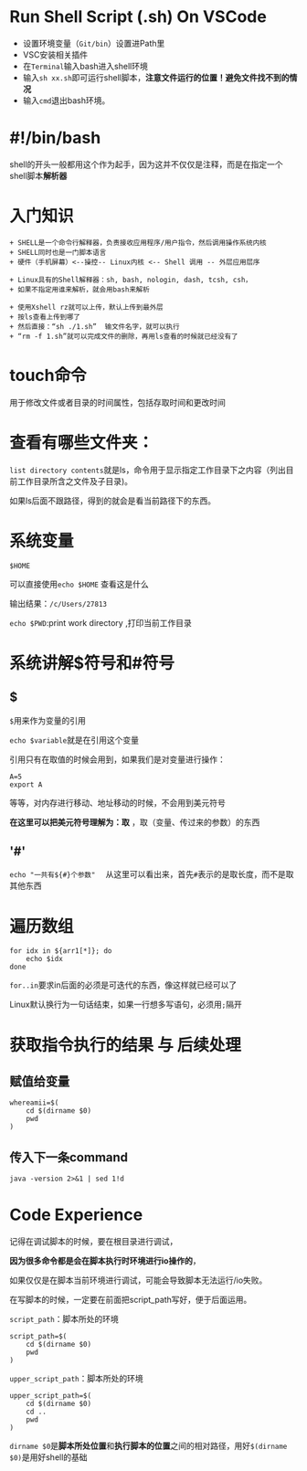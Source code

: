 # Run Shell Script (.sh) On VSCode
+ 设置环境变量（`Git/bin`）设置进Path里
+ VSC安装相关插件
+ 在`Terminal`输入bash进入shell环境
+ 输入`sh xx.sh`即可运行shell脚本，**注意文件运行的位置！避免文件找不到的情况**
+ 输入`cmd`退出bash环境。

# #!/bin/bash
shell的开头一般都用这个作为起手，因为这并不仅仅是注释，而是在指定一个shell脚本**解析器**

# 入门知识

    + SHELL是一个命令行解释器，负责接收应用程序/用户指令，然后调用操作系统内核
    + SHELL同时也是一门脚本语言
    + 硬件（手机屏幕）<--操控-- Linux内核 <-- Shell 调用 -- 外层应用层序

    + Linux具有的Shell解释器：sh, bash, nologin, dash, tcsh, csh，
    + 如果不指定用谁来解析，就会用bash来解析

    + 使用Xshell rz就可以上传，默认上传到最外层
    + 按ls查看上传到哪了
    + 然后直接：“sh ./1.sh”  输文件名字，就可以执行
    + “rm -f 1.sh”就可以完成文件的删除，再用ls查看的时候就已经没有了

# touch命令
用于修改文件或者目录的时间属性，包括存取时间和更改时间

# 查看有哪些文件夹：
`list directory contents`就是ls，命令用于显示指定工作目录下之内容（列出目前工作目录所含之文件及子目录)。

如果ls后面不跟路径，得到的就会是看当前路径下的东西。

# 系统变量
`$HOME`

可以直接使用`echo $HOME` 查看这是什么

输出结果：`/c/Users/27813`

`echo $PWD`:print work directory ,打印当前工作目录

# 系统讲解$符号和#符号
## $
`$`用来作为变量的引用

`echo $variable`就是在引用这个变量

引用只有在取值的时候会用到，如果我们是对变量进行操作：

```
A=5
export A
```
等等，对内存进行移动、地址移动的时候，不会用到美元符号

**在这里可以把美元符号理解为：取** ，取（变量、传过来的参数）的东西

## '#'
`echo "一共有${#}个参数"  `
从这里可以看出来，首先`#`表示的是取长度，而不是取其他东西

# 遍历数组
```
for idx in ${arr1[*]}; do
    echo $idx
done
```

`for..in`要求in后面的必须是可迭代的东西，像这样就已经可以了

Linux默认换行为一句话结束，如果一行想多写语句，必须用`;`隔开

# 获取指令执行的结果 与 后续处理
## 赋值给变量

```
whereamii=$(
    cd $(dirname $0)
    pwd
)
```

## 传入下一条command
`java -version 2>&1 | sed 1!d`

# Code Experience
记得在调试脚本的时候，要在根目录进行调试，

**因为很多命令都是会在脚本执行时环境进行io操作的**，

如果仅仅是在脚本当前环境进行调试，可能会导致脚本无法运行/io失败。

在写脚本的时候，一定要在前面把script_path写好，便于后面运用。

`script_path`：脚本所处的环境

```
script_path=$(
    cd $(dirname $0)
    pwd
)
```

`upper_script_path`：脚本所处的环境

```
upper_script_path=$(
    cd $(dirname $0)
    cd ..
    pwd
)
```

`dirname $0`是**脚本所处位置**和**执行脚本的位置**之间的相对路径，用好`$(dirname $0)`是用好shell的基础